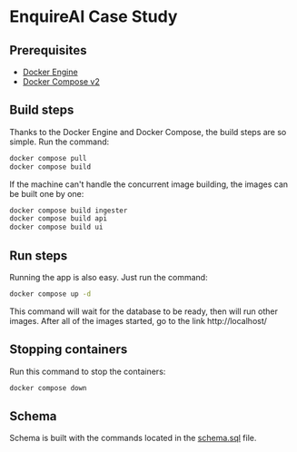 # EnquireAI Case Study

## Prerequisites

 - [Docker Engine](https://docs.docker.com/engine/install/)
 - [Docker Compose v2](https://docs.docker.com/compose/install/)

## Build steps

Thanks to the Docker Engine and Docker Compose, the build steps are so simple. Run the command:

```bash
docker compose pull
docker compose build
```

If the machine can't handle the concurrent image building, the images can be built one by one:

```bash
docker compose build ingester
docker compose build api
docker compose build ui
```

## Run steps

Running the app is also easy. Just run the command:

```bash
docker compose up -d
```

This command will wait for the database to be ready, then will run other images. After all of the images started, go to the link http://localhost/ 

## Stopping containers

Run this command to stop the containers:

```bash
docker compose down
```

## Schema

Schema is built with the commands located in the [schema.sql](ingester/schema.sql) file.
